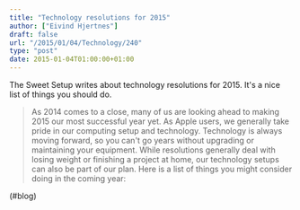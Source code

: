```yaml
---
title: "Technology resolutions for 2015"
author: ["Eivind Hjertnes"]
draft: false
url: "/2015/01/04/Technology/240"
type: "post"
date: 2015-01-04T01:00:00+01:00
---
```


The Sweet Setup writes about technology resolutions for 2015. It's a
nice list of things you should do.

> As 2014 comes to a close, many of us are looking ahead to making 2015
> our most successful year yet. As Apple users, we generally take pride
> in our computing setup and technology. Technology is always moving
> forward, so you can't go years without upgrading or maintaining your
> equipment. While resolutions generally deal with losing weight or
> finishing a project at home, our technology setups can also be part of
> our plan. Here is a list of things you might consider doing in the
> coming year:

(#blog)
